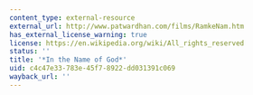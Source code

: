 ```yaml
---
content_type: external-resource
external_url: http://www.patwardhan.com/films/RamkeNam.htm
has_external_license_warning: true
license: https://en.wikipedia.org/wiki/All_rights_reserved
status: ''
title: '*In the Name of God*'
uid: c4c47e33-783e-45f7-8922-dd031391c069
wayback_url: ''
---
```


